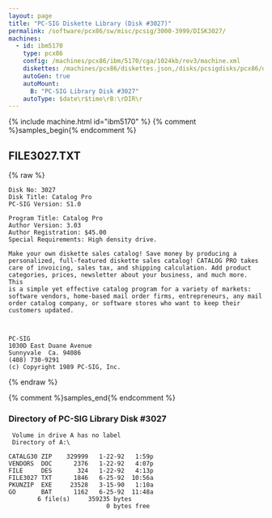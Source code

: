 ```yaml
---
layout: page
title: "PC-SIG Diskette Library (Disk #3027)"
permalink: /software/pcx86/sw/misc/pcsig/3000-3999/DISK3027/
machines:
  - id: ibm5170
    type: pcx86
    config: /machines/pcx86/ibm/5170/cga/1024kb/rev3/machine.xml
    diskettes: /machines/pcx86/diskettes.json,/disks/pcsigdisks/pcx86/diskettes.json
    autoGen: true
    autoMount:
      B: "PC-SIG Library Disk #3027"
    autoType: $date\r$time\rB:\rDIR\r
---
```


{% include machine.html id="ibm5170" %}
{% comment %}samples_begin{% endcomment %}

## FILE3027.TXT

{% raw %}
```
Disk No: 3027                                                           
Disk Title: Catalog Pro                                                 
PC-SIG Version: S1.0                                                    
                                                                        
Program Title: Catalog Pro                                              
Author Version: 3.03                                                    
Author Registration: $45.00                                             
Special Requirements: High density drive.                          
                                                                        
Make your own diskette sales catalog! Save money by producing a         
personalized, full-featured diskette sales catalog! CATALOG PRO takes   
care of invoicing, sales tax, and shipping calculation. Add product     
categories, prices, newsletter about your business, and much more. This 
is a simple yet effective catalog program for a variety of markets:     
software vendors, home-based mail order firms, entrepreneurs, any mail  
order catalog company, or software stores who want to keep their        
customers updated.                                                      
                                                                        
                                                                        
                                                                        
PC-SIG                                                                  
1030D East Duane Avenue                                                 
Sunnyvale  Ca. 94086                                                    
(408) 730-9291                                                          
(c) Copyright 1989 PC-SIG, Inc.                                         
```
{% endraw %}

{% comment %}samples_end{% endcomment %}

### Directory of PC-SIG Library Disk #3027

     Volume in drive A has no label
     Directory of A:\

    CATALG30 ZIP    329999   1-22-92   1:59p
    VENDORS  DOC      2376   1-22-92   4:07p
    FILE     DES       324   1-22-92   4:13p
    FILE3027 TXT      1846   6-25-92  10:56a
    PKUNZIP  EXE     23528   3-15-90   1:10a
    GO       BAT      1162   6-25-92  11:48a
            6 file(s)     359235 bytes
                               0 bytes free
